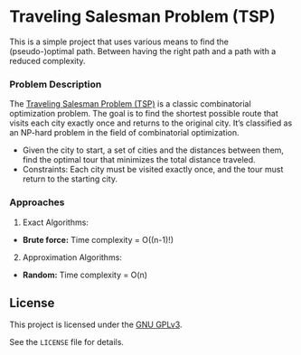 # Traveling Salesman Problem (TSP)

This is a simple project that uses various means to find the (pseudo-)optimal path. Between having the right path and a path with a reduced complexity.

### Problem Description

The [Traveling Salesman Problem (TSP)](https://en.wikipedia.org/wiki/Travelling_salesman_problem) is a classic combinatorial optimization problem. The goal is to find the shortest possible route that visits each city exactly once and returns to the original city. It’s classified as an NP-hard problem in the field of combinatorial optimization.

- Given the city to start, a set of cities and the distances between them, find the optimal tour that minimizes the total distance traveled.
- Constraints: Each city must be visited exactly once, and the tour must return to the starting city.
 
### Approaches
1. Exact Algorithms:
  - **Brute force:** Time complexity = O((n-1)!)
2. Approximation Algorithms:
  - **Random:** Time complexity = O(n)
  
## License

This project is licensed under the [GNU GPLv3](https://choosealicense.com/licenses/gpl-3.0/).

See the `LICENSE` file for details.
